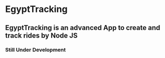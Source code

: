 # EgyptTracking

## EgyptTracking is an advanced App to create and track rides by Node JS

### Still Under Development
